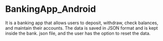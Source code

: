 # BankingApp_Android
It is a banking app that allows users to deposit, withdraw, check balances, and maintain their accounts.
The data is saved in JSON format and is kept inside the bank. json file, and the user has the option to reset the data.
